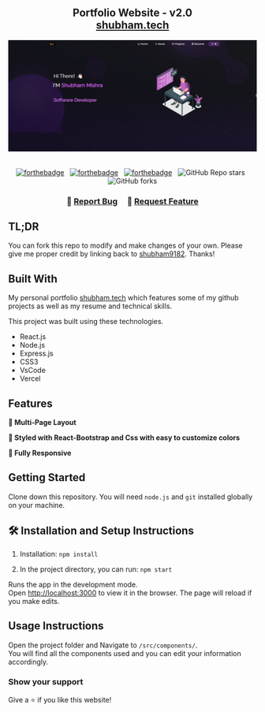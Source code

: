 <h2 align="center">
  Portfolio Website - v2.0<br/>
  <a href="https://my-portfolio-2imfx5qr7-shubham9182s-projects.vercel.app/" target="_blank">shubham.tech</a>
</h2>
<div align="center">
  <img alt="Demo" src="./Images/readme-img.png" />
</div>

<br/>

<center>

[![forthebadge](https://forthebadge.com/images/badges/built-with-love.svg)](https://forthebadge.com) &nbsp;
[![forthebadge](https://forthebadge.com/images/badges/made-with-javascript.svg)](https://forthebadge.com) &nbsp;
[![forthebadge](https://forthebadge.com/images/badges/open-source.svg)](https://forthebadge.com) &nbsp;
![GitHub Repo stars](https://img.shields.io/github/stars/shubham9182/Portfolio?color=red&logo=github&style=for-the-badge) &nbsp;
![GitHub forks](https://img.shields.io/github/forks/shubham9182/Portfolio?color=red&logo=github&style=for-the-badge)

</center>

<h3 align="center">
    🔹
    <a href="https://github.com/shubham9182/My-Portfolio/issues">Report Bug</a> &nbsp; &nbsp;
    🔹
    <a href="https://github.com/shubham9182/My-Portfolio/issues">Request Feature</a>
</h3>

## TL;DR

You can fork this repo to modify and make changes of your own. Please give me proper credit by linking back to [shubham9182](https://github.com/shubham9182). Thanks!

## Built With

My personal portfolio <a href="https://https://my-portfolio-2imfx5qr7-shubham9182s-projects.vercel.app" target="_blank">shubham.tech</a> which features some of my github projects as well as my resume and technical skills.<br/>

This project was built using these technologies.

- React.js
- Node.js
- Express.js
- CSS3
- VsCode
- Vercel

## Features

**📖 Multi-Page Layout**

**🎨 Styled with React-Bootstrap and Css with easy to customize colors**

**📱 Fully Responsive**

## Getting Started

Clone down this repository. You will need `node.js` and `git` installed globally on your machine.

## 🛠 Installation and Setup Instructions

1. Installation: `npm install`

2. In the project directory, you can run: `npm start`

Runs the app in the development mode.\
Open [http://localhost:3000](http://localhost:3000) to view it in the browser.
The page will reload if you make edits.

## Usage Instructions

Open the project folder and Navigate to `/src/components/`. <br/>
You will find all the components used and you can edit your information accordingly.

### Show your support

Give a ⭐ if you like this website!
